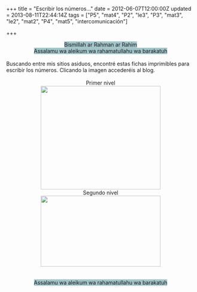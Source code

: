 +++
title = "Escribir los números..."
date = 2012-06-07T12:00:00Z
updated = 2013-08-11T22:44:14Z
tags = ["P5", "mat4", "P2", "le3", "P3", "mat3", "le2", "mat2", "P4", "mat5", "intercomunicación"]

+++

<div dir="ltr" style="text-align: left;" trbidi="on"><div style="text-align: center;"><span style="background-color: #a2c4c9;">Bismillah ar Rahman ar Rahim</span></div><div style="text-align: center;"><span style="background-color: #a2c4c9;">Assalamu wa aleikum wa rahamatullahu wa barakatuh</span></div><br />Buscando entre mis sitios asiduos, encontré estas fichas imprimibles para escribir los números. Clicando la imagen accederéis al blog.<br /><br /><div style="text-align: center;">Primer nivel</div><div class="separator" style="clear: both; text-align: center;"><a href="http://www.confessionsofahomeschooler.com/blog/2010/09/1-20-writing-practice.html"><img border="0" src="http://4.bp.blogspot.com/__PNkZ0hVKgg/TIPyym7v3HI/AAAAAAAAD50/5Ye2d7wDL2E/numberspromo%5B5%5D.jpg?imgmax=800" height="276" width="320" /></a></div><div style="text-align: center;">Segundo nivel</div><div class="separator" style="clear: both; text-align: center;"><a href="http://www.confessionsofahomeschooler.com/blog/2012/05/kindergarten-number-writing.html?utm_source=feedburner&amp;utm_medium=email&amp;utm_campaign=Feed%3A+ConfessionsOfAHomeschooler+%28Confessions+of+a+Homeschooler%29"><img border="0" src="http://cdn.confessionsofahomeschooler.com/wp-content/uploads/2012/05/k4write2promo5.jpg" height="189" width="320" /></a></div><div class="separator" style="clear: both; text-align: center;"><br /></div><br /><div style="text-align: center;"><span style="background-color: #a2c4c9;">Assalamu wa aleikum wa rahamatullahu wa barakatuh</span></div><br class="Apple-interchange-newline" /></div>
